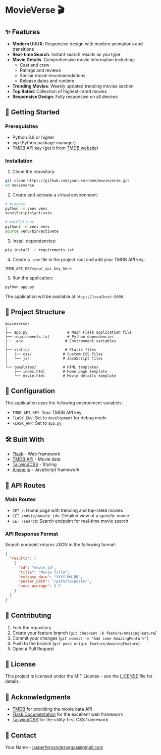 # MovieVerse 🎬



## ✨ Features

- **Modern UI/UX**: Responsive design with modern animations and transitions
- **Real-time Search**: Instant search results as you type
- **Movie Details**: Comprehensive movie information including:
  - Cast and crew
  - Ratings and reviews
  - Similar movie recommendations
  - Release dates and runtime
- **Trending Movies**: Weekly updated trending movies section
- **Top Rated**: Collection of highest-rated movies
- **Responsive Design**: Fully responsive on all devices

## 🚀 Getting Started

### Prerequisites

- Python 3.8 or higher
- pip (Python package manager)
- TMDB API key (get it from [TMDB website](https://www.themoviedb.org/documentation/api))

### Installation

1. Clone the repository:
```bash
git clone https://github.com/yourusername/movieverse.git
cd movieverse
```

2. Create and activate a virtual environment:
```bash
# Windows
python -m venv venv
venv\Scripts\activate

# macOS/Linux
python3 -m venv venv
source venv/bin/activate
```

3. Install dependencies:
```bash
pip install -r requirements.txt
```

4. Create a `.env` file in the project root and add your TMDB API key:
```env
TMDB_API_KEY=your_api_key_here
```

5. Run the application:
```bash
python app.py
```

The application will be available at `http://localhost:5000`

## 📁 Project Structure

```
movieverse/
│
├── app.py                  # Main Flask application file
├── requirements.txt        # Python dependencies
├── .env                   # Environment variables
│
├── static/                # Static files
│   ├── css/              # Custom CSS files
│   └── js/               # JavaScript files
│
└── templates/            # HTML templates
    ├── index.html        # Home page template
    └── movie.html        # Movie details template
```

## 🔧 Configuration

The application uses the following environment variables:

- `TMDB_API_KEY`: Your TMDB API key
- `FLASK_ENV`: Set to `development` for debug mode
- `FLASK_APP`: Set to `app.py`

## 🛠️ Built With

- [Flask](https://flask.palletsprojects.com/) - Web framework
- [TMDB API](https://www.themoviedb.org/documentation/api) - Movie data
- [TailwindCSS](https://tailwindcss.com/) - Styling
- [Alpine.js](https://alpinejs.dev/) - JavaScript framework

## 📝 API Routes

### Main Routes

- `GET /`: Home page with trending and top-rated movies
- `GET /movie/<movie_id>`: Detailed view of a specific movie
- `GET /search`: Search endpoint for real-time movie search

### API Response Format

Search endpoint returns JSON in the following format:
```json
{
  "results": [
    {
      "id": "movie_id",
      "title": "Movie Title",
      "release_date": "YYYY-MM-DD",
      "poster_path": "/path/to/poster",
      "vote_average": 8.5
    }
  ]
}
```

## 🤝 Contributing

1. Fork the repository
2. Create your feature branch (`git checkout -b feature/AmazingFeature`)
3. Commit your changes (`git commit -m 'Add some AmazingFeature'`)
4. Push to the branch (`git push origin feature/AmazingFeature`)
5. Open a Pull Request

## 📜 License

This project is licensed under the MIT License - see the [LICENSE](LICENSE) file for details.

## 👏 Acknowledgments

- [TMDB](https://www.themoviedb.org/) for providing the movie data API
- [Flask Documentation](https://flask.palletsprojects.com/) for the excellent web framework
- [TailwindCSS](https://tailwindcss.com/) for the utility-first CSS framework

## 📧 Contact

Your Name - jasperfernandezvegas@gmail.com

